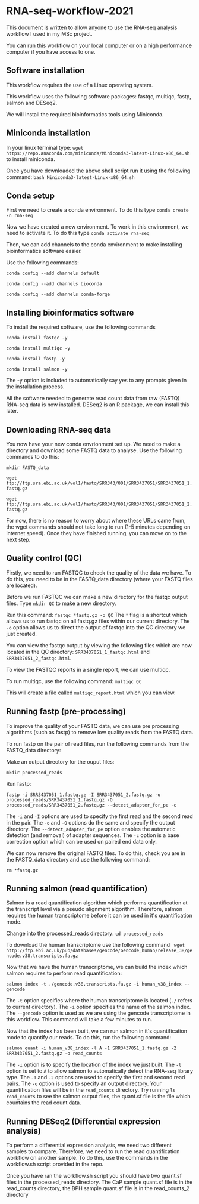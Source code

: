 RNA-seq-workflow-2021
========================================

This document is written to allow anyone to use the RNA-seq analysis workflow I used in my MSc project.

You can run this workflow on your local computer or on a high performance computer
if you have access to one.

Software installation
----------------------
This workflow requires the use of a Linux operating system.

This workflow uses the following software packages: fastqc, multiqc, fastp, salmon and DESeq2.

We will install the required bioinformatics tools using Miniconda.

Miniconda installation
----------------------
In your linux terminal type: `wget https://repo.anaconda.com/miniconda/Miniconda3-latest-Linux-x86_64.sh`
to install miniconda.

Once you have downloaded the above shell script run it using the following command:
`bash Miniconda3-latest-Linux-x86_64.sh`

Conda setup
----------------------
First we need to create a conda environment. To do this type `conda create -n rna-seq`

Now we have created a new environment. To work in this environment, we need to activate it.
To do this type `conda activate rna-seq`

Then, we can add channels to the conda environment to make installing bioinformatics software easier.

Use the following commands:

`conda config --add channels default`

`conda config --add channels bioconda`

`conda config --add channels conda-forge`

Installing bioinformatics software
----------------------
To install the required software, use the following commands

`conda install fastqc -y`

`conda install multiqc -y`

`conda install fastp -y`

`conda install salmon -y`

The -y option is included to automatically say yes to any prompts given in the installation process.

All the software needed to generate read count data from raw (FASTQ) RNA-seq data is now installed.
DESeq2 is an R package, we can install this later.

Downloading RNA-seq data
----------------------
You now have your new conda envrionment set up. We need to make a directory and download some FASTQ data to analyse.
Use the following commands to do this:

`mkdir FASTQ_data`

`wget ftp://ftp.sra.ebi.ac.uk/vol1/fastq/SRR343/001/SRR3437051/SRR3437051_1.fastq.gz`

`wget ftp://ftp.sra.ebi.ac.uk/vol1/fastq/SRR343/001/SRR3437051/SRR3437051_2.fastq.gz`

For now, there is no reason to worry about where these URLs came from, the wget commands should not take long to run (1-5 minutes depending on internet speed).
Once they have finished running, you can move on to the next step.

Quality control (QC)
----------------------

Firstly, we need to run FASTQC to check the quality of the data we have. To do this, you need to be in the FASTQ_data directory (where your FASTQ files are located).

Before we run FASTQC we can make a new directory for the fastqc output files. Type `mkdir QC` to make a new directory.

Run this command:  `fastqc *fastq.gz -o QC` The `*` flag is a shortcut which allows us to run fastqc on all fastq.gz files within our current directory. The `-o` option allows us to direct the output of fastqc into the QC directory we just created.

You can view the fastqc output by viewing the following files which are now located in the QC directory: `SRR3437051_1_fastqc.html` and `SRR3437051_2_fastqc.html`.

To view the FASTQC reports in a single report, we can use multiqc.

To run multiqc, use the following command: `multiqc QC`

This will create a file called `multiqc_report.html` which you can view.

Running fastp (pre-processing)
----------------------

To improve the quality of your FASTQ data, we can use pre processing algorithms (such as fastp) to remove low quality reads from the FASTQ data.

To run fastp on the pair of read files, run the following commands from the FASTQ_data directory:

Make an output directory for the ouput files:

`mkdir processed_reads`

Run fastp:

`fastp -i SRR3437051_1.fastq.gz -I SRR3437051_2.fastq.gz -o processed_reads/SRR3437051_1.fastq.gz -O processed_reads/SRR3437051_2.fastq.gz --detect_adapter_for_pe -c`

The `-i` and `-I` options are used to specify the first read and the second read in the pair. The `-o` and `-O` options do the same and specify the output directory. The `--detect_adapter_for_pe` option enables the automatic detection (and removal) of adapter sequences. The `-c` option is a base correction option which can be used on paired end data only.

We can now remove the original FASTQ files. To do this, check you are in the FASTQ_data directory and use the following command:

`rm *fastq.gz`

Running salmon (read quantification)
----------------------
Salmon is a read quantification algorithm which performs quantification at the transcript level via a pseudo alignment algorithm. Therefore, salmon requires the human transcriptome before it can be used in it's quantification mode.

Change into the processed_reads directory: `cd processed_reads`

To download the human transcriptome use the following command ` wget http://ftp.ebi.ac.uk/pub/databases/gencode/Gencode_human/release_38/gencode.v38.transcripts.fa.gz`

Now that we have the human transcriptome, we can build the index which salmon requires to perform read quantification:

`salmon index -t ./gencode.v38.transcripts.fa.gz -i human_v38_index --gencode`

The `-t` option specifies where the human transcriptome is located (`./` refers to current directory). The `-i` option specifies the name of the salmon index. The `--gencode` option is used as we are using the gencode transcriptome in this workflow. This command will take a few minutes to run.

Now that the index has been built, we can run salmon in it's quantification mode to quantify our reads. To do this, run the following command:

`salmon quant -i human_v38_index -l A -1 SRR3437051_1.fastq.gz -2 SRR3437051_2.fastq.gz -o read_counts`

The `-i` option is to specify the location of the index we just built. The `-l` option is set to `A` to allow salmon to automatically detect the RNA-seq library type. The `-1` and `-2` options are used to specify the first and second read pairs. The `-o` option is used to specify an output directory. Your quantification files will be in the `read_counts` directory. Try running `ls read_counts` to see the salmon output files, the quant.sf file is the file which countains the read count data.

Running DESeq2 (Differential expression analysis)
----------------------
To perform a differential expression analysis, we need two different samples to compare. Therefore, we need to run the read quantification workflow on another sample. To do this, use the commands in the workflow.sh script provided in the repo.

Once you have ran the workflow.sh script you should have two quant.sf files in the processed_reads directory. The CaP sample quant.sf file is in the read_counts directory, the BPH sample quant.sf file is in the read_counts_2 directory

